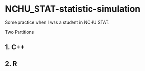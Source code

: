 # NCHU_STAT-statistic-simulation
Some practice when I was a student in NCHU STAT.

Two Partitions
## 1. C++
## 2. R
